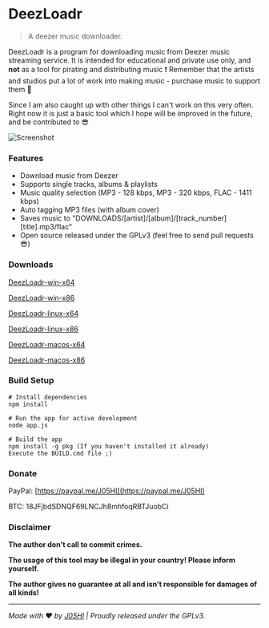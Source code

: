 # DeezLoadr
> A deezer music downloader.

DeezLoadr is a program for downloading music from Deezer music streaming service.
It is intended for educational and private use only, and **not** as a tool for pirating and distributing music :exclamation:
Remember that the artists and studios put a lot of work into making music - purchase music to support them :muscle:

Since I am also caught up with other things I can't work on this very often.
Right now it is just a basic tool which I hope will be improved in the future, and be contributed to :sunglasses:


![Screenshot](https://github.com/J05HI/DeezLoadr/raw/master/Screenshot.png)


### Features

- Download music from Deezer
- Supports single tracks, albums & playlists
- Music quality selection (MP3 - 128 kbps, MP3 - 320 kbps, FLAC - 1411 kbps)
- Auto tagging MP3 files (with album cover)
- Saves music to "DOWNLOADS/[artist]/[album]/[track_number] [title].mp3/flac"
- Open source released under the GPLv3 (feel free to send pull requests :sunglasses:)


### Downloads

[DeezLoadr-win-x64](https://github.com/J05HI/DeezLoadr/raw/master/BUILDS/DeezLoadr-win-x64.exe)

[DeezLoadr-win-x86](https://github.com/J05HI/DeezLoadr/raw/master/BUILDS/DeezLoadr-win-x86.exe)

[DeezLoadr-linux-x64](https://github.com/J05HI/DeezLoadr/raw/master/BUILDS/DeezLoadr-linux-x64)

[DeezLoadr-linux-x86](https://github.com/J05HI/DeezLoadr/raw/master/BUILDS/DeezLoadr-linux-x86)

[DeezLoadr-macos-x64](https://github.com/J05HI/DeezLoadr/raw/master/BUILDS/DeezLoadr-macos-x64)

[DeezLoadr-macos-x86](https://github.com/J05HI/DeezLoadr/raw/master/BUILDS/DeezLoadr-macos-x86)


### Build Setup

```
# Install dependencies
npm install

# Run the app for active development
node app.js

# Build the app
npm install -g pkg (If you haven't installed it already)
Execute the BUILD.cmd file ;)
```


### Donate

PayPal: [https://paypal.me/J05HI](https://paypal.me/J05HI)

BTC: 18JFjbdSDNQF69LNCJh8mhfoqRBTJuobCi


### Disclaimer

**The author don't call to commit crimes.**

**The usage of this tool may be illegal in your country! Please inform yourself.**

**The author gives no guarantee at all and isn't responsible for damages of all kinds!**


---

_Made with :heart: by [J05HI](https://github.com/J05HI) | Proudly released under the GPLv3._